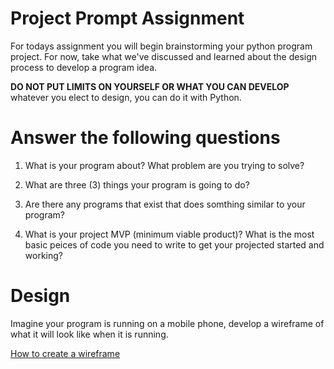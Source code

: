 # Project Prompt Assignment
For todays assignment you will begin brainstorming your python program project.
For now, take what we've discussed and learned about the design process to develop a program idea.

**DO NOT PUT LIMITS ON YOURSELF OR WHAT YOU CAN DEVELOP**
whatever you elect to design, you can do it with Python.

# Answer the following questions

1. What is your program about? What problem are you trying to solve?

2. What are three (3) things your program is going to do?

3. Are there any programs that exist that does somthing similar to your program?

4. What is your project MVP (minimum viable product)? What is the most basic peices of code
you need to write to get your projected started and working?

# Design
Imagine your program is running on a mobile phone, develop a wireframe of what it will 
look like when it is running.

[How to create a wireframe](https://balsamiq.com/learn/articles/mobile-app-wireframing-guide/)


